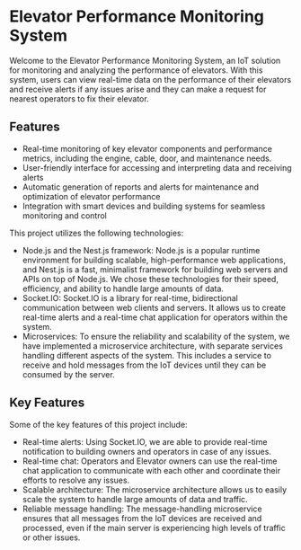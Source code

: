 # Elevator Performance Monitoring System

Welcome to the Elevator Performance Monitoring System, an IoT solution for monitoring and analyzing the performance of elevators. With this system, users can view real-time data on the performance of their elevators and receive alerts if any issues arise and they can make a request for nearest operators to fix their elevator.

## Features

* Real-time monitoring of key elevator components and performance metrics, including the engine, cable, door, and maintenance needs.
* User-friendly interface for accessing and interpreting data and receiving alerts
* Automatic generation of reports and alerts for maintenance and optimization of elevator performance
* Integration with smart devices and building systems for seamless monitoring and control

This project utilizes the following technologies:

* Node.js and the Nest.js framework: Node.js is a popular runtime environment for building scalable, high-performance web applications, and Nest.js is a fast, minimalist framework for building web servers and APIs on top of Node.js. We chose these technologies for their speed, efficiency, and ability to handle large amounts of data.
* Socket.IO: Socket.IO is a library for real-time, bidirectional communication between web clients and servers. It allows us to create real-time alerts and a real-time chat application for operators within the system.
* Microservices: To ensure the reliability and scalability of the system, we have implemented a microservice architecture, with separate services handling different aspects of the system. This includes a service to receive and hold messages from the IoT devices until they can be consumed by the server.

## Key Features

Some of the key features of this project include:

* Real-time alerts: Using Socket.IO, we are able to provide real-time notification to building owners and operators in case of any issues.
* Real-time chat: Operators and Elevator owners can use the real-time chat application to communicate with each other and coordinate their efforts to resolve any issues.
* Scalable architecture: The microservice architecture allows us to easily scale the system to handle large amounts of data and traffic.
* Reliable message handling: The message-handling microservice ensures that all messages from the IoT devices are received and processed, even if the main server is experiencing high levels of traffic or other issues.
